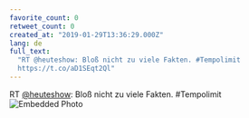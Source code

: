 ```yaml
---
favorite_count: 0
retweet_count: 0
created_at: "2019-01-29T13:36:29.000Z"
lang: de
full_text:
  "RT @heuteshow: Bloß nicht zu viele Fakten. #Tempolimit
  https://t.co/aD1SEqt2Ql"
---
```


RT [@heuteshow](https://twitter.com/heuteshow): Bloß nicht zu viele Fakten.
#Tempolimit
![Embedded Photo](https://twitter-media-coderbyheart.s3.eu-north-1.amazonaws.com/1090242279191863296-DyFGs-EXQAASR3V.jpg)
